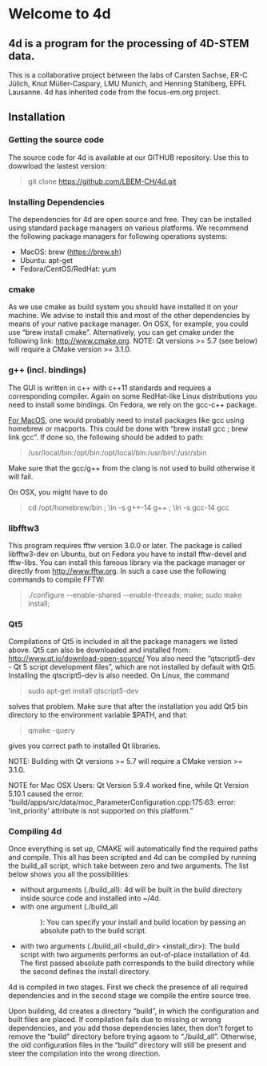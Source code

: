 # Welcome to 4d
## 4d is a program for the processing of 4D-STEM data.
This is a collaborative project between the labs of Carsten Sachse, ER-C Jülich, Knut Müller-Caspary, LMU Munich, and Henning Stahlberg, EPFL Lausanne. 4d has inherited code from the focus-em.org project.

## Installation
### Getting the source code
The source code for 4d is available at our GITHUB repository. Use this to dowwload the lastest version:
> git clone https://github.com/LBEM-CH/4d.git

### Installing Dependencies
The dependencies for 4d are open source and free. They can be installed using standard package managers on various platforms. We recommend the following package managers for following operations systems:
- MacOS: brew (https://brew.sh)
- Ubuntu: apt-get
- Fedora/CentOS/RedHat: yum

### cmake
As we use cmake as build system you should have installed it on your machine. We advise to install this and most of the other dependencies by means of your native package manager. On OSX, for example, you could use “brew install cmake”. Alternatively, you can get cmake under the following link: http://www.cmake.org.
NOTE: Qt versions >= 5.7 (see below) will require a CMake version >= 3.1.0.

### g++ (incl. bindings)
The GUI is written in c++ with c++11 standards and requires a corresponding compiler. Again on some RedHat-like Linux distributions you need to install some bindings. On Fedora, we rely on the gcc-c++ package.

<ins>For MacOS</ins>, one would probably need to install packages like gcc using homebrew or macports. This could be done with “brew install gcc ; brew link gcc”. If done so, the following should be added to path:
> /usr/local/bin:/opt/bin:/opt/local/bin:/usr/bin/:/usr/sbin

Make sure that the gcc/g++ from the clang is not used to build otherwise it will fail. 

On OSX, you might have to do 
> cd /opt/homebrew/bin ; \ln -s g++-14 g++ ; \ln -s gcc-14 gcc

### libfftw3
This program requires fftw version 3.0.0 or later. The package is called libfftw3-dev on Ubuntu, but on Fedora you have to install fftw-devel and fftw-libs. You can install this famous library via the package manager or directly from http://www.fftw.org. In such a case use the following commands to compile FFTW:

> ./configure --enable-shared --enable-threads;
> make;
> sudo make install;

### Qt5
Compilations of Qt5 is included in all the package managers we listed above. Qt5 can also be downloaded and installed from: http://www.qt.io/download-open-source/
You also need the “qtscript5-dev - Qt 5 script development files”, which are not installed by default with Qt5. Installing the qtscript5-dev is also needed.
On Linux, the command
> sudo apt-get install qtscript5-dev

solves that problem.
Make sure that after the installation you add Qt5 bin directory to the environment variable $PATH, and that:
> qmake -query

gives you correct path to installed Qt libraries.

NOTE: Building with Qt versions >= 5.7 will require a CMake version >= 3.1.0.

NOTE for Mac OSX Users: Qt Version 5.9.4 worked fine, while Qt Version 5.10.1 caused the error: “build/apps/src/data/moc_ParameterConfiguration.cpp:175:63: error: 'init_priority' attribute is not supported on this platform.”

### Compiling 4d
Once everything is set up, CMAKE will automatically find the required paths and compile. This all has been scripted and 4d can  be compiled by running the build_all script, which take between zero and two arguments. The list below shows you all the possibilities:

- without arguments (./build_all): 4d will be built in the build directory inside source code and installed into ~/4d.
- with one argument (./build_all <dir>): You can specify your install and build location by passing an absolute path to the build script.
- with two arguments (./build_all <build_dir> <install_dir>): The build script with two arguments performs an out-of-place installation of 4d. The first passed absolute path corresponds to the build directory while the second defines the install directory.

4d is compiled in two stages. First we check the presence of all required dependencies and in the second stage we compile the entire source tree.

Upon building, 4d creates a directory “build”, in which the configuration and built files are placed. If compilation fails due to missing or wrong dependencies, and you add those dependencies later, then don't forget to remove the “build” directory before trying agaom to “./build_all”. Otherwise, the old configuration files in the “build” directory will still be present and steer the compilation into the wrong direction.
